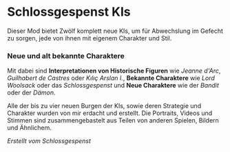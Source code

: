 # Schlossgespenst KIs 

Dieser Mod bietet Zwölf komplett neue KIs, um für Abwechslung im Gefecht zu sorgen, jede von ihnen mit eigenem Charakter und Stil.

### Neue und alt bekannte Charaktere

Mit dabei sind **Interpretationen von Historische Figuren** wie *Jeanne d'Arc*, *Guilhabert de Castres* oder *Kılıç Arslan I.*, **Bekannte Charaktere** wie *Lord Woolsack* oder das *Schlossgespenst* und **Neue Charaktere** wie der *Bandit* oder der *Dämon*.

Alle der bis zu vier neuen Burgen der KIs, sowie deren Strategie und Charakter wurden von mir erdacht und erstellt. Die Portraits, Videos und Stimmen sind zusammengebastelt aus Teilen von anderen Spielen, Bildern und Ähnlichem. 

*Erstellt vom Schlossgespenst*
